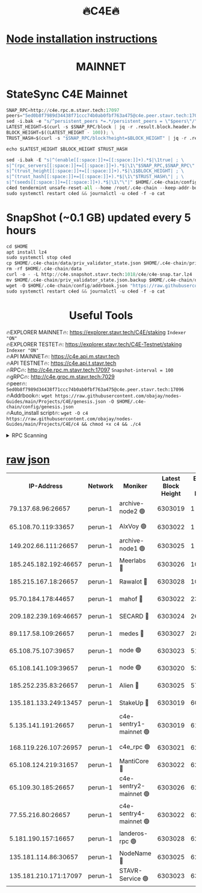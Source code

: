 <h1 align="center"> 🔥C4E🔥</h1>

[Node installation instructions](https://github.com/obajay/nodes-Guides/tree/main/Projects/C4E)
=

<h1 align="center"> MAINNET</h1>

# StateSync C4E Mainnet
```python
SNAP_RPC=http://c4e.rpc.m.stavr.tech:17097
peers="5ed0b8f7989d34438f71ccc74b0ab0fbf763a475@c4e.peer.stavr.tech:17096"
sed -i.bak -e "s/^persistent_peers *=.*/persistent_peers = \"$peers\"/" $HOME/.c4e-chain/config/config.toml
LATEST_HEIGHT=$(curl -s $SNAP_RPC/block | jq -r .result.block.header.height); \
BLOCK_HEIGHT=$((LATEST_HEIGHT - 100)); \
TRUST_HASH=$(curl -s "$SNAP_RPC/block?height=$BLOCK_HEIGHT" | jq -r .result.block_id.hash)

echo $LATEST_HEIGHT $BLOCK_HEIGHT $TRUST_HASH

sed -i.bak -E "s|^(enable[[:space:]]+=[[:space:]]+).*$|\1true| ; \
s|^(rpc_servers[[:space:]]+=[[:space:]]+).*$|\1\"$SNAP_RPC,$SNAP_RPC\"| ; \
s|^(trust_height[[:space:]]+=[[:space:]]+).*$|\1$BLOCK_HEIGHT| ; \
s|^(trust_hash[[:space:]]+=[[:space:]]+).*$|\1\"$TRUST_HASH\"| ; \
s|^(seeds[[:space:]]+=[[:space:]]+).*$|\1\"\"|" $HOME/.c4e-chain/config/config.toml
c4ed tendermint unsafe-reset-all --home /root/.c4e-chain --keep-addr-book
sudo systemctl restart c4ed && journalctl -u c4ed -f -o cat
```
# SnapShot (~0.1 GB) updated every 5 hours
```python
cd $HOME
apt install lz4
sudo systemctl stop c4ed
cp $HOME/.c4e-chain/data/priv_validator_state.json $HOME/.c4e-chain/priv_validator_state.json.backup
rm -rf $HOME/.c4e-chain/data
curl -o - -L http://c4e.snapshot.stavr.tech:1018/c4e/c4e-snap.tar.lz4 | lz4 -c -d - | tar -x -C $HOME/.c4e-chain --strip-components 2
mv $HOME/.c4e-chain/priv_validator_state.json.backup $HOME/.c4e-chain/data/priv_validator_state.json
wget -O $HOME/.c4e-chain/config/addrbook.json "https://raw.githubusercontent.com/obajay/nodes-Guides/main/Projects/C4E/addrbook.json"
sudo systemctl restart c4ed && journalctl -u c4ed -f -o cat
```
 <h1 align="center"> Useful Tools</h1>

🔥EXPLORER MAINNET🔥:  https://explorer.stavr.tech/C4E/staking            `Indexer "ON"` \
🔥EXPLORER TESTET🔥:   https://explorer.stavr.tech/C4E-Testnet/staking     `Indexer "ON"` \
🔥API MAINNET🔥:       https://c4e.api.m.stavr.tech \
🔥API TESTNET🔥:       https://c4e.api.t.stavr.tech \
🔥RPC🔥:               http://c4e.rpc.m.stavr.tech:17097                  `Snapshot-interval = 100` \
🔥gRPC🔥:              http://c4e.grpc.m.stavr.tech:7029 \
🔥peer🔥:              `5ed0b8f7989d34438f71ccc74b0ab0fbf763a475@c4e.peer.stavr.tech:17096` \
🔥Addrbook🔥:    ```wget https://raw.githubusercontent.com/obajay/nodes-Guides/main/Projects/C4E/genesis.json -O $HOME/.c4e-chain/config/genesis.json``` \
🔥Auto_install script🔥: ```wget -O c4 https://raw.githubusercontent.com/obajay/nodes-Guides/main/Projects/C4E/c4 && chmod +x c4 && ./c4```





<details>
<summary>RPC Scanning</summary>

<h2 align="center"> We scan nodes in real time every 4 hours. And we provide the final result of RPC endpoints.
We cannot influence the operation of these nodes in any way. </h2>


```python
If Voting Power is higher than 0 --> then the Node is a validator of the network and may be subject to attack and be a potential threat to the chain.
```
```python
We marked such validators with a red symbol
```

</details>

[raw json](https://rpc-check.c4e.stavr.tech/c4e/rpc-c4e-result.json)
=



<table><tr><th>IP-Address</th><th>Network</th><th>Moniker</th><th>Latest Block Height</th><th>Earliest Block Height</th><th>Catching Up</th><th>Tx Index</th><th>Voting Power</th><th>Scan Time</th></tr><tr><td>79.137.68.96:26657</td><td>perun-1</td><td>archive-node2 🟢</td><td>6303019</td><td>1</td><td>False</td><td>on</td><td>0</td><td>2023-12-15T21:06:15.415612748UTC</td></tr><tr><td>65.108.70.119:33657</td><td>perun-1</td><td>AlxVoy 🟢</td><td>6303022</td><td>1</td><td>False</td><td>on</td><td>0</td><td>2023-12-15T21:06:31.741689130UTC</td></tr><tr><td>149.202.66.111:26657</td><td>perun-1</td><td>archive-node1 🟢</td><td>6303025</td><td>1</td><td>False</td><td>on</td><td>0</td><td>2023-12-15T21:06:47.502660507UTC</td></tr><tr><td>185.245.182.192:46657</td><td>perun-1</td><td>Meerlabs 🔴</td><td>6303026</td><td>1051501</td><td>False</td><td>on</td><td>493550</td><td>2023-12-15T21:06:53.377202645UTC</td></tr><tr><td>185.215.167.18:26657</td><td>perun-1</td><td>Rawalot 🔴</td><td>6303028</td><td>1090501</td><td>False</td><td>on</td><td>579034</td><td>2023-12-15T21:07:04.818237140UTC</td></tr><tr><td>95.70.184.178:44657</td><td>perun-1</td><td>mahof 🔴</td><td>6303022</td><td>2342001</td><td>False</td><td>off</td><td>1357006</td><td>2023-12-15T21:06:31.074200192UTC</td></tr><tr><td>209.182.239.169:46657</td><td>perun-1</td><td>SECARD 🔴</td><td>6303024</td><td>2616101</td><td>False</td><td>off</td><td>675729</td><td>2023-12-15T21:06:45.180813585UTC</td></tr><tr><td>89.117.58.109:26657</td><td>perun-1</td><td>medes 🔴</td><td>6303027</td><td>2826001</td><td>False</td><td>off</td><td>471345</td><td>2023-12-15T21:06:59.951305485UTC</td></tr><tr><td>65.108.75.107:39657</td><td>perun-1</td><td>node 🟢</td><td>6303023</td><td>5198801</td><td>False</td><td>on</td><td>0</td><td>2023-12-15T21:06:34.166436059UTC</td></tr><tr><td>65.108.141.109:39657</td><td>perun-1</td><td>node 🟢</td><td>6303020</td><td>5303301</td><td>False</td><td>on</td><td>0</td><td>2023-12-15T21:06:17.811336645UTC</td></tr><tr><td>185.252.235.83:26657</td><td>perun-1</td><td>Alien 🔴</td><td>6303025</td><td>5736001</td><td>False</td><td>on</td><td>380508</td><td>2023-12-15T21:06:48.474052833UTC</td></tr><tr><td>135.181.133.249:13457</td><td>perun-1</td><td>StakeUp 🔴</td><td>6303019</td><td>6015001</td><td>False</td><td>on</td><td>1357007</td><td>2023-12-15T21:06:10.172888063UTC</td></tr><tr><td>5.135.141.191:26657</td><td>perun-1</td><td>c4e-sentry1-mainnet 🟢</td><td>6303019</td><td>6198001</td><td>False</td><td>on</td><td>0</td><td>2023-12-15T21:06:14.680548792UTC</td></tr><tr><td>168.119.226.107:26957</td><td>perun-1</td><td>c4e_rpc 🟢</td><td>6303021</td><td>6203021</td><td>False</td><td>on</td><td>0</td><td>2023-12-15T21:06:24.172699132UTC</td></tr><tr><td>65.108.124.219:31657</td><td>perun-1</td><td>MantiCore 🔴</td><td>6303022</td><td>6203022</td><td>False</td><td>off</td><td>837637</td><td>2023-12-15T21:06:30.683944534UTC</td></tr><tr><td>65.109.30.185:26657</td><td>perun-1</td><td>c4e-sentry2-mainnet 🟢</td><td>6303026</td><td>6238301</td><td>False</td><td>on</td><td>0</td><td>2023-12-15T21:06:53.057962760UTC</td></tr><tr><td>77.55.216.80:26657</td><td>perun-1</td><td>c4e-sentry4-mainnet 🟢</td><td>6303022</td><td>6241001</td><td>False</td><td>on</td><td>0</td><td>2023-12-15T21:06:31.406934913UTC</td></tr><tr><td>5.181.190.157:16657</td><td>perun-1</td><td>landeros-rpc 🟢</td><td>6303028</td><td>6278001</td><td>False</td><td>on</td><td>0</td><td>2023-12-15T21:07:04.503549489UTC</td></tr><tr><td>135.181.114.86:30657</td><td>perun-1</td><td>NodeName 🔴</td><td>6303025</td><td>6284301</td><td>False</td><td>off</td><td>333717</td><td>2023-12-15T21:06:47.867225688UTC</td></tr><tr><td>135.181.210.171:17097</td><td>perun-1</td><td>STAVR-Service 🟢</td><td>6303023</td><td>6302501</td><td>False</td><td>on</td><td>0</td><td>2023-12-15T21:06:36.629999010UTC</td></tr></table>
